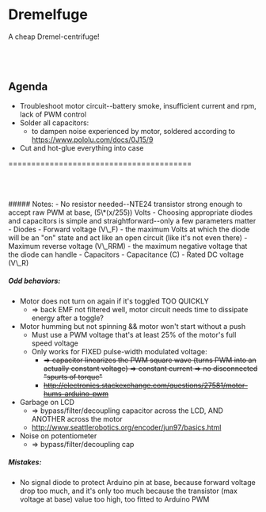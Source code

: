 Dremelfuge
========================================
A cheap Dremel-centrifuge!
<br>
<br>
<br>
<br>

## Agenda
- Troubleshoot motor circuit--battery smoke, insufficient current and rpm, lack of PWM control
- Solder all capacitors:
  - to dampen noise experienced by motor, soldered according to https://www.pololu.com/docs/0J15/9
- Cut and hot-glue everything into case

========================================

<br>
<br>
<br>
##### Notes:
- No resistor needed--NTE24 transistor strong enough to accept raw PWM at base, (5\*(x/255)) Volts
- Choosing appropriate diodes and capacitors is simple and straightforward--only a few parameters matter
  - Diodes
    - Forward voltage (V\_F) - the maximum Volts at which the diode will be an "on" state and act like an open circuit (like it's not even there)
    - Maximum reverse voltage (V\_RRM) - the maximum negative voltage that the diode can handle
  - Capacitors
    - Capacitance (C)
    - Rated DC voltage (V\_R)

##### Odd behaviors:
- Motor does not turn on again if it's toggled TOO QUICKLY
  - => back EMF not filtered well, motor circuit needs time to dissipate energy after a toggle?
- Motor humming but not spinning && motor won't start without a push
  - Must use a PWM voltage that's at least 25% of the motor's full speed voltage
  - Only works for FIXED pulse-width modulated voltage:
    - ~~=> capacitor linearizes the PWM square wave (turns PWM into an actually constant voltage) => constant current => no disconnected "spurts of torque"~~
    - ~~http://electronics.stackexchange.com/questions/27581/motor-hums-arduino-pwm~~
- Garbage on LCD
  - => bypass/filter/decoupling capacitor across the LCD, AND ANOTHER across the motor
  - http://www.seattlerobotics.org/encoder/jun97/basics.html
- Noise on potentiometer
  - => bypass/filter/decoupling cap

##### Mistakes:
- No signal diode to protect Arduino pin at base, because forward voltage drop too much, and it's only too much because the transistor (max voltage at base) value too high, too fitted to Arduino PWM